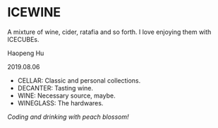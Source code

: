 # ICEWINE

A mixture of wine, cider, ratafia and so forth. I love enjoying them with ICECUBEs.

Haopeng Hu

2019.08.06

- CELLAR: Classic and personal collections.
- DECANTER: Tasting wine.
- WINE: Necessary source, maybe.
- WINEGLASS: The hardwares.

*Coding and drinking with peach blossom!*